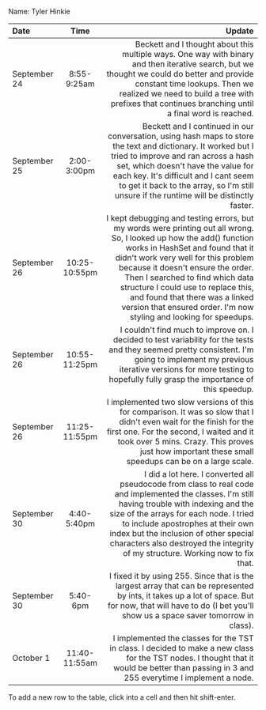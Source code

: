 Name: Tyler Hinkie

| Date         |     Time      |                                                                                                                                                                                                                                                                                                                                                                                                                 Update |
|:-------------|:-------------:|-----------------------------------------------------------------------------------------------------------------------------------------------------------------------------------------------------------------------------------------------------------------------------------------------------------------------------------------------------------------------------------------------------------------------:|
| September 24 |  8:55-9:25am  |                                                                                                                                     Beckett and I thought about this multiple ways. One way with binary and then iterative search, but we thought we could do better and provide constant time lookups. Then we realized we need to build a tree with prefixes that continues branching until a final word is reached. |
| September 25 |  2:00-3:00pm  |                                                                                        Beckett and I continued in our conversation, using hash maps to store the text and dictionary. It worked but I tried to improve and ran across a hash set, which doesn't have the value for each key. It's difficult and I cant seem to get it back to the array, so I'm still unsure if the runtime will be distinctly faster. |
| September 26 | 10:25-10:55pm | I kept debugging and testing errors, but my words were printing out all wrong. So, I looked up how the add() function works in HashSet and found that it didn't work very well for this problem because it doesn't ensure the order. Then I searched to find which data structure I could use to replace this, and found that there was a linked version that ensured order. I'm now styling and looking for speedups. |
| September 26 | 10:55-11:25pm |                                                                                                                                                                     I couldn't find much to improve on. I decided to test variability for the tests and they seemed pretty consistent. I'm going to implement my previous iterative versions for more testing to hopefully fully grasp the importance of this speedup. |
| September 26 | 11:25-11:55pm |                                                                                                                                                 I implemented two slow versions of this for comparison. It was so slow that I didn't even wait for the finish for the first one. For the second, I waited and it took over 5 mins. Crazy. This proves just how important these small speedups can be on a large scale. |
| September 30 |  4:40-5:40pm  |                                                              I did a lot here. I converted all pseudocode from class to real code and implemented the classes. I'm still having trouble with indexing and the size of the arrays for each node. I tried to include apostrophes at their own index but the inclusion of other special characters also destroyed the integrity of my structure. Working now to fix that. |
| September 30 |   5:40-6pm    |                                                                                                                                                                                                        I fixed it by using 255. Since that is the largest array that can be represented by ints, it takes up a lot of space. But for now, that will have to do (I bet you'll show us a space saver tomorrow in class). |
| October 1    | 11:40-11:55am |                                                                                                                                                                                                                             I implemented the classes for the TST in class. I decided to make a new class for the TST nodes. I thought that it would be better than passing in 3 and 255 everytime I implement a node. |


To add a new row to the table, click into a cell and then hit shift-enter.